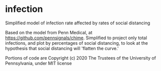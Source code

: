 # infection
Simplified model of infection rate affected by rates of social distancing

Based on the model from Penn Medical, at https://github.com/pennsignals/chime. Simplified to project only total infections, and plot by percentages of social distancing, to look at the hypothesis that social distancing will 'flatten the curve.'

Portions of code are Copyright (c) 2020 The Trustees of the University of Pennsylvania, under MIT license
